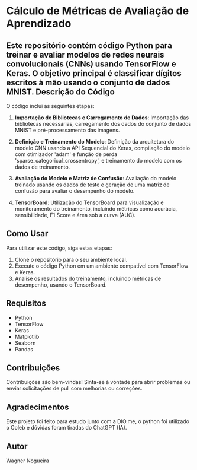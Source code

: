 # Cálculo de Métricas de Avaliação de Aprendizado

Este repositório contém código Python para treinar e avaliar modelos de redes neurais convolucionais (CNNs) usando TensorFlow e Keras. O objetivo principal é classificar dígitos escritos à mão usando o conjunto de dados MNIST.
Descrição do Código
-------------------

O código inclui as seguintes etapas:

1. **Importação de Bibliotecas e Carregamento de Dados**: Importação das bibliotecas necessárias, carregamento dos dados do conjunto de dados MNIST e pré-processamento das imagens.

2. **Definição e Treinamento do Modelo**: Definição da arquitetura do modelo CNN usando a API Sequencial do Keras, compilação do modelo com otimizador 'adam' e função de perda 'sparse_categorical_crossentropy', e treinamento do modelo com os dados de treinamento.

3. **Avaliação do Modelo e Matriz de Confusão**: Avaliação do modelo treinado usando os dados de teste e geração de uma matriz de confusão para avaliar o desempenho do modelo.

4. **TensorBoard**: Utilização do TensorBoard para visualização e monitoramento do treinamento, incluindo métricas como acurácia, sensibilidade, F1 Score e área sob a curva (AUC).

Como Usar
---------

Para utilizar este código, siga estas etapas:

1. Clone o repositório para o seu ambiente local.
2. Execute o código Python em um ambiente compatível com TensorFlow e Keras.
3. Analise os resultados do treinamento, incluindo métricas de desempenho, usando o TensorBoard.

Requisitos
----------

* Python
* TensorFlow
* Keras
* Matplotlib
* Seaborn
* Pandas

Contribuições
-------------

Contribuições são bem-vindas! Sinta-se à vontade para abrir problemas ou enviar solicitações de pull com melhorias ou correções.

## Agradecimentos

Este projeto foi feito para estudo junto com a DIO.me, o python foi utilizado o Coleb e dúvidas foram tiradas do ChatGPT (IA).

## Autor

Wagner Nogueira


